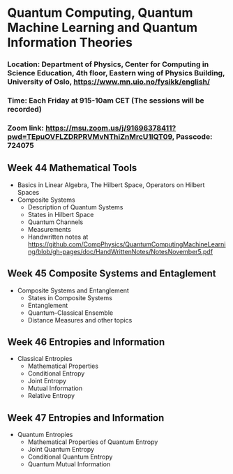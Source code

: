 # Quantum Computing, Quantum Machine Learning and Quantum Information Theories
### Location: Department of Physics, Center for Computing in Science Education, 4th floor, Eastern wing of Physics Building, University of Oslo, https://www.mn.uio.no/fysikk/english/
### Time: Each Friday at 915-10am CET (The sessions will be recorded)
### Zoom link: https://msu.zoom.us/j/91696378411?pwd=TEpuOVFLZDRPRVMvNThiZnMrcU1lQT09, Passcode: 724075

## Week 44 Mathematical Tools 
- Basics in Linear Algebra, The Hilbert Space, Operators on Hilbert Spaces 
- Composite Systems 
  - Description of Quantum Systems 
  - States in Hilbert Space 
  - Quantum Channels
  - Measurements
  - Handwritten notes at https://github.com/CompPhysics/QuantumComputingMachineLearning/blob/gh-pages/doc/HandWrittenNotes/NotesNovember5.pdf
##  Week 45 Composite Systems and Entaglement
- Composite Systems and Entanglement
  - States in Composite Systems
  - Entanglement 
  - Quantum–Classical Ensemble 
  - Distance Measures and other topics

## Week 46  Entropies and Information
- Classical Entropies
  - Mathematical Properties
  - Conditional Entropy
  - Joint Entropy
  - Mutual Information
  - Relative Entropy

## Week 47  Entropies and Information
- Quantum Entropies
  - Mathematical Properties of Quantum Entropy
  - Joint Quantum Entropy
  - Conditional Quantum Entropy
  - Quantum Mutual Information

